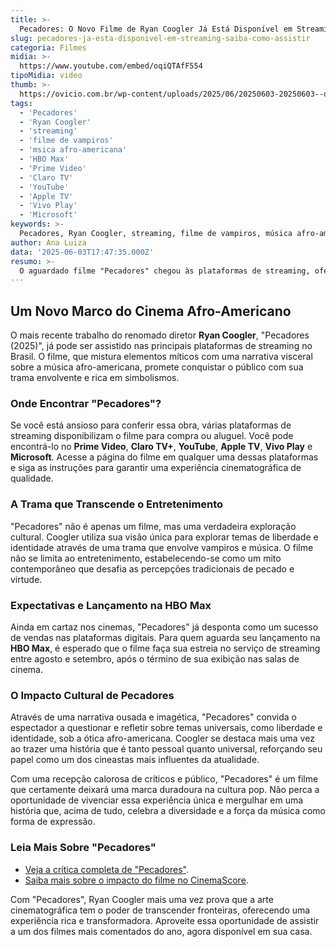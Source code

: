 ```yaml
---
title: >-
  Pecadores: O Novo Filme de Ryan Coogler Já Está Disponível em Streaming
slug: pecadores-ja-esta-disponivel-em-streaming-saiba-como-assistir
categoria: Filmes
midia: >-
  https://www.youtube.com/embed/oqiQTAfF554
tipoMidia: video
thumb: >-
  https://ovicio.com.br/wp-content/uploads/2025/06/20250603-20250603--oqiqtaff554.jpg
tags:
  - 'Pecadores'
  - 'Ryan Coogler'
  - 'streaming'
  - 'filme de vampiros'
  - 'msica afro-americana'
  - 'HBO Max'
  - 'Prime Video'
  - 'Claro TV'
  - 'YouTube'
  - 'Apple TV'
  - 'Vivo Play'
  - 'Microsoft'
keywords: >-
  Pecadores, Ryan Coogler, streaming, filme de vampiros, música afro-americana, HBO Max, Prime Video, Claro TV+, YouTube, Apple TV, Vivo Play, Microsoft
author: Ana Luiza
data: '2025-06-03T17:47:35.000Z'
resumo: >-
  O aguardado filme "Pecadores" chegou às plataformas de streaming, oferecendo uma experiência cinematográfica única diretamente em sua casa. Descubra onde assistir e o que esperar deste aclamado lançamento.
---
```


## Um Novo Marco do Cinema Afro-Americano

O mais recente trabalho do renomado diretor **Ryan Coogler**, "Pecadores (2025)", já pode ser assistido nas principais plataformas de streaming no Brasil. O filme, que mistura elementos míticos com uma narrativa visceral sobre a música afro-americana, promete conquistar o público com sua trama envolvente e rica em simbolismos.

### Onde Encontrar "Pecadores"?

Se você está ansioso para conferir essa obra, várias plataformas de streaming disponibilizam o filme para compra ou aluguel. Você pode encontrá-lo no **Prime Video**, **Claro TV+**, **YouTube**, **Apple TV**, **Vivo Play** e **Microsoft**. Acesse a página do filme em qualquer uma dessas plataformas e siga as instruções para garantir uma experiência cinematográfica de qualidade.

### A Trama que Transcende o Entretenimento

"Pecadores" não é apenas um filme, mas uma verdadeira exploração cultural. Coogler utiliza sua visão única para explorar temas de liberdade e identidade através de uma trama que envolve vampiros e música. O filme não se limita ao entretenimento, estabelecendo-se como um mito contemporâneo que desafia as percepções tradicionais de pecado e virtude.

### Expectativas e Lançamento na HBO Max

Ainda em cartaz nos cinemas, "Pecadores" já desponta como um sucesso de vendas nas plataformas digitais. Para quem aguarda seu lançamento na **HBO Max**, é esperado que o filme faça sua estreia no serviço de streaming entre agosto e setembro, após o término de sua exibição nas salas de cinema.

### O Impacto Cultural de Pecadores

Através de uma narrativa ousada e imagética, "Pecadores" convida o espectador a questionar e refletir sobre temas universais, como liberdade e identidade, sob a ótica afro-americana. Coogler se destaca mais uma vez ao trazer uma história que é tanto pessoal quanto universal, reforçando seu papel como um dos cineastas mais influentes da atualidade.

Com uma recepção calorosa de críticos e público, "Pecadores" é um filme que certamente deixará uma marca duradoura na cultura pop. Não perca a oportunidade de vivenciar essa experiência única e mergulhar em uma história que, acima de tudo, celebra a diversidade e a força da música como forma de expressão.

### Leia Mais Sobre "Pecadores"

- [Veja a crítica completa de "Pecadores"](https://ovicio.com.br/critica-pecadores/).
- [Saiba mais sobre o impacto do filme no CinemaScore](https://ovicio.com.br/pecadores-de-ryan-coogler-recebe-nota-excelente-no-cinemascore/).

Com "Pecadores", Ryan Coogler mais uma vez prova que a arte cinematográfica tem o poder de transcender fronteiras, oferecendo uma experiência rica e transformadora. Aproveite essa oportunidade de assistir a um dos filmes mais comentados do ano, agora disponível em sua casa.